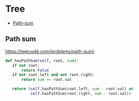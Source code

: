  # Tree

+ [Path-sum](#path-sum)

 ## Path sum

 https://leetcode.com/problems/path-sum/ 

 ```python
def hasPathSum(self, root, sum):
    if not root:
        return False
    if not root.left and not root.right:
        return sum == root.val

    return (self.hasPathSum(root.left, sum - root.val) or
            self.hasPathSum(root.right, sum - root.val))

 ```